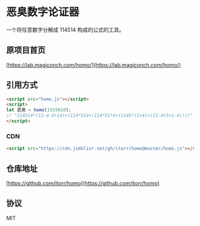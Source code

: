 # 恶臭数字论证器
一个将任意数字分解成 114514 构成的公式的工具。

## 原项目首页
[https://lab.magiconch.com/homo/](https://lab.magiconch.com/homo/)

## 引用方式
```HTML
<script src="homo.js"></script>
<script>
let 恶臭 = homo(1919810);
// "114514*(11-4-5+14)+(114*514+(114*51*4+(1145*(1+4)+(11-4+5+1-4))))"
</script>
```
### CDN
```HTML
<script src="https://cdn.jsdelivr.net/gh/itorr/homo@master/homo.js"></script>
```

## 仓库地址
[https://github.com/itorr/homo](https://github.com/itorr/homo)

## 协议
MIT
